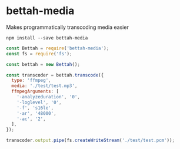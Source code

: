 # bettah-media

Makes programmatically transcoding media easier

`npm install --save bettah-media`

```js
const Bettah = require('bettah-media');
const fs = require('fs');

const bettah = new Bettah();

const transcoder = bettah.transcode({
  type: 'ffmpeg',
  media: './test/test.mp3',
  ffmpegArguments: [
    '-analyzeduration', '0',
    '-loglevel', '0',
    '-f', 's16le',
    '-ar', '48000',
    '-ac', '2',
  ],
});

transcoder.output.pipe(fs.createWriteStream('./test/test.pcm'));
```
